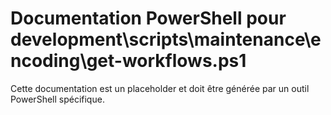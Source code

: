 # Documentation PowerShell pour development\scripts\maintenance\encoding\get-workflows.ps1

Cette documentation est un placeholder et doit être générée par un outil PowerShell spécifique.
